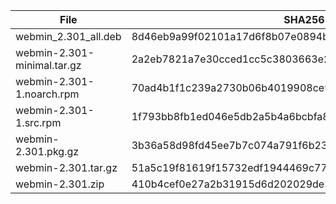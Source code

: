 | File | SHA256 Checksum |
| ---- | --------------- |
| webmin_2.301_all.deb | 8d46eb9a99f02101a17d6f8b07e0894ba031cfa6a4924c49ac7adbe6d8005ba6 |
| webmin-2.301-minimal.tar.gz | 2a2eb7821a7e30cced1cc5c3803663e23e4ba866fa9e62fa37ed6bab0a88b5e1 |
| webmin-2.301-1.noarch.rpm | 70ad4b1f1c239a2730b06b4019908ce981d38db8794a8056b0dddf89d3966386 |
| webmin-2.301-1.src.rpm | 1f793bb8fb1ed046e5db2a5b4a6bcbfa88254933ea71970fb34ee5b4b924ae0f |
| webmin-2.301.pkg.gz | 3b36a58d98fd45ee7b7c074a791f6b231f0cc3c0bdd9b0b2e4cefe6299655822 |
| webmin-2.301.tar.gz | 51a5c19f81619f15732edf1944469c775517fb5563bfe2b8eddcd0d34c9a7252 |
| webmin-2.301.zip | 410b4cef0e27a2b31915d6d202029de3922a0fe8bb4ed2fa2b9e0529d5901022 |

